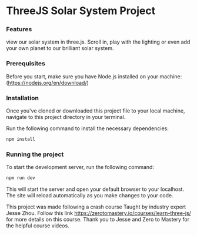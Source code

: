 # ThreeJS Solar System Project

### Features

view our solar system in three.js. Scroll in, play with the lighting or even add your own planet to our brilliant solar system. 

### Prerequisites

Before you start, make sure you have Node.js installed on your machine: (https://nodejs.org/en/download/)

### Installation

Once you've cloned or downloaded this project file to your local machine, navigate to this project directory in your terminal.

Run the following command to install the necessary dependencies:

```bash
npm install
```

### Running the project

To start the development server, run the following command:

```bash
npm run dev
```

This will start the server and open your default browser to your localhost. The site will reload automatically as you make changes to your code.

This project was made following a crash course Taught by industry expert Jesse Zhou. Follow this link https://zerotomastery.io/courses/learn-three-js/ for more details on this course. Thank you to Jesse and Zero to Mastery for the helpful course videos.
